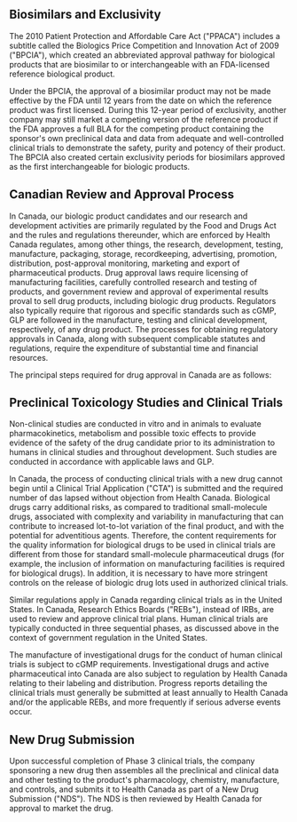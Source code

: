 ## Biosimilars and Exclusivity

The 2010 Patient Protection and Affordable Care Act ("PPACA") includes a subtitle called the Biologics Price Competition and Innovation Act of 2009 ("BPCIA"), which created an abbreviated approval pathway for biological products that are biosimilar to or interchangeable with an FDA-licensed reference biological product.

Under the BPCIA, the approval of a biosimilar product may not be made effective by the FDA until 12 years from the date on which the reference product was first licensed. During this 12-year period of exclusivity, another company may still market a competing version of the reference product if the FDA approves a full BLA for the competing product containing the sponsor's own preclinical data and data from adequate and well-controlled clinical trials to demonstrate the safety, purity and potency of their product. The BPCIA also created certain exclusivity periods for biosimilars approved as the first interchangeable for biologic products.

## Canadian Review and Approval Process

In Canada, our biologic product candidates and our research and development activities are primarily regulated by the Food and Drugs Act and the rules and regulations thereunder, which are enforced by Health Canada regulates, among other things, the research, development, testing, manufacture, packaging, storage, recordkeeping, advertising, promotion, distribution, post-approval monitoring, marketing and export of pharmaceutical products. Drug approval laws require licensing of manufacturing facilities, carefully controlled research and testing of products, and government review and approval of experimental results proval to sell drug products, including biologic drug products. Regulators also typically require that rigorous and specific standards such as cGMP, GLP are followed in the manufacture, testing and clinical development, respectively, of any drug product. The processes for obtaining regulatory approvals in Canada, along with subsequent complicable statutes and regulations, require the expenditure of substantial time and financial resources.

The principal steps required for drug approval in Canada are as follows:

## Preclinical Toxicology Studies and Clinical Trials

Non-clinical studies are conducted in vitro and in animals to evaluate pharmacokinetics, metabolism and possible toxic effects to provide evidence of the safety of the drug candidate prior to its administration to humans in clinical studies and throughout development. Such studies are conducted in accordance with applicable laws and GLP.

In Canada, the process of conducting clinical trials with a new drug cannot begin until a Clinical Trial Application ("CTA") is submitted and the required number of das lapsed without objection from Health Canada. Biological drugs carry additional risks, as compared to traditional small-molecule drugs, associated with complexity and variability in manufacturing that can contribute to increased lot-to-lot variation of the final product, and with the potential for adventitious agents. Therefore, the content requirements for the quality information for biological drugs to be used in clinical trials are different from those for standard small-molecule pharmaceutical drugs (for example, the inclusion of information on manufacturing facilities is required for biological drugs). In addition, it is necessary to have more stringent controls on the release of biologic drug lots used in authorized clinical trials.

Similar regulations apply in Canada regarding clinical trials as in the United States. In Canada, Research Ethics Boards ("REBs"), instead of IRBs, are used to review and approve clinical trial plans. Human clinical trials are typically conducted in three sequential phases, as discussed above in the context of government regulation in the United States.

The manufacture of investigational drugs for the conduct of human clinical trials is subject to cGMP requirements. Investigational drugs and active pharmaceutical into Canada are also subject to regulation by Health Canada relating to their labeling and distribution. Progress reports detailing the clinical trials must generally be submitted at least annually to Health Canada and/or the applicable REBs, and more frequently if serious adverse events occur.

## New Drug Submission

Upon successful completion of Phase 3 clinical trials, the company sponsoring a new drug then assembles all the preclinical and clinical data and other testing to the product's pharmacology, chemistry, manufacture, and controls, and submits it to Health Canada as part of a New Drug Submission ("NDS"). The NDS is then reviewed by Health Canada for approval to market the drug.